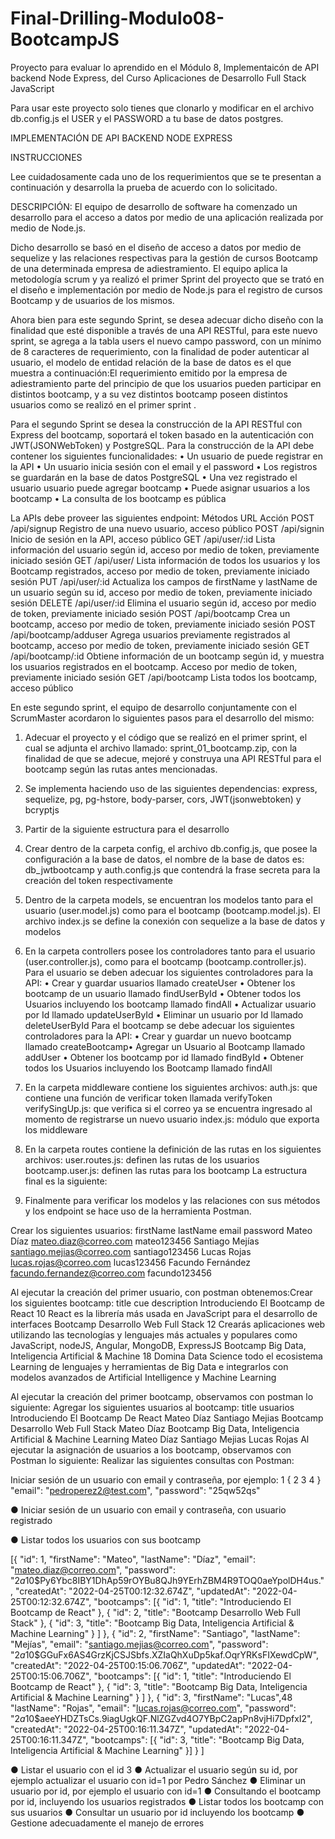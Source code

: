 # Final-Drilling-Modulo08-BootcampJS
Proyecto para evaluar lo aprendido en el Módulo 8, Implementaicón de API backend Node Express, del Curso Aplicaciones de Desarrollo Full Stack JavaScript 

Para usar este proyecto solo tienes que clonarlo y modificar en el archivo db.config.js el USER y el PASSWORD a tu base de datos postgres.

IMPLEMENTACIÓN DE API BACKEND NODE EXPRESS

INSTRUCCIONES

Lee cuidadosamente cada uno de los requerimientos que se te presentan a continuación y desarrolla la
prueba de acuerdo con lo solicitado.

DESCRIPCIÓN:
El equipo de desarrollo de software ha comenzado un desarrollo para el acceso a datos por medio de una
aplicación realizada por medio de Node.js.

Dicho desarrollo se basó en el diseño de acceso a datos por medio de sequelize y las relaciones
respectivas para la gestión de cursos Bootcamp de una determinada empresa de adiestramiento. El equipo
aplica la metodología scrum y ya realizó el primer Sprint del proyecto que se trató en el diseño e
implementación por medio de Node.js para el registro de cursos Bootcamp y de usuarios de los mismos.

Ahora bien para este segundo Sprint, se desea adecuar dicho diseño con la finalidad que esté disponible a
través de una API RESTful, para este nuevo sprint, se agrega a la tabla users el nuevo campo password,
con un mínimo de 8 caracteres de requerimiento, con la finalidad de poder autenticar al usuario, el modelo
de entidad relación de la base de datos es el que muestra a continuación:El requerimiento emitido por la empresa de adiestramiento parte del principio de que los usuarios pueden participar en distintos bootcamp, y a su vez distintos bootcamp poseen distintos usuarios como se realizó en el primer sprint .

Para el segundo Sprint se desea la construcción de la API RESTful con Express del bootcamp, soportará el
token basado en la autenticación con JWT(JSONWebToken) y PostgreSQL.
Para la construcción de la API debe contener los siguientes funcionalidades:
• Un usuario de puede registrar en la API
• Un usuario inicia sesión con el email y el password
• Los registros se guardarán en la base de datos PostgreSQL
• Una vez registrado el usuario usuario puede agregar bootcamp
• Puede asignar usuarios a los bootcamp
• La consulta de los bootcamp es pública

La APIs debe proveer las siguientes endpoint:
Métodos URL Acción
POST /api/signup Registro de una nuevo usuario, acceso público
POST /api/signin Inicio de sesión en la API, acceso público
GET /api/user/:id Lista información del usuario según id, acceso por medio de token, previamente iniciado sesión
GET /api/user/ Lista información de todos los usuarios y los Bootcamp registrados, acceso por medio de token, previamente iniciado
sesión
PUT /api/user/:id Actualiza los campos de firstName y lastName de un usuario según su id, acceso por medio de token, previamente iniciado sesión
DELETE /api/user/:id Elimina el usuario según id, acceso por medio de token, previamente iniciado sesión
POST /api/bootcamp Crea un bootcamp, acceso por medio de token, previamente iniciado sesión
POST /api/bootcamp/adduser Agrega usuarios previamente registrados al bootcamp, acceso por medio de token, previamente iniciado sesión
GET /api/bootcamp/:id Obtiene información de un bootcamp según id, y muestra los usuarios registrados en el bootcamp. Acceso por medio de token, previamente iniciado sesión
GET /api/bootcamp Lista todos los bootcamp, acceso público

En este segundo sprint, el equipo de desarrollo conjuntamente con el ScrumMaster acordaron lo siguientes
pasos para el desarrollo del mismo:

1. Adecuar el proyecto y el código que se realizó en el primer sprint, el cual se adjunta el archivo
llamado: sprint_01_bootcamp.zip, con la finalidad de que se adecue, mejoré y construya una
API RESTful para el bootcamp según las rutas antes mencionadas.

2. Se implementa haciendo uso de las siguientes dependencias: express, sequelize, pg, pg-hstore,
body-parser, cors, JWT(jsonwebtoken) y bcryptjs

3. Partir de la siguiente estructura para el desarrollo

4. Crear dentro de la carpeta config, el archivo db.config.js, que posee la configuración a la base de datos, el nombre de la base de datos es: db_jwtbootcamp y auth.config.js que contendrá
la frase secreta para la creación del token respectivamente

5. Dentro de la carpeta models, se encuentran los modelos tanto para el usuario (user.model.js)
como para el bootcamp (bootcamp.model.js). El archivo index.js se define la conexión con
sequelize a la base de datos y modelos

6. En la carpeta controllers posee los controladores tanto para el usuario (user.controller.js),
como para el bootcamp (bootcamp.controller.js).
Para el usuario se deben adecuar los siguientes controladores para la API:
• Crear y guardar usuarios llamado createUser
• Obtener los bootcamp de un usuario llamado findUserById
• Obtener todos los Usuarios incluyendo los bootcamp llamado findAll
• Actualizar usuario por Id llamado updateUserById
• Eliminar un usuario por Id llamado deleteUserById
Para el bootcamp se debe adecuar los siguientes controladores para la API:
• Crear y guardar un nuevo bootcamp llamado createBootcamp• Agregar un Usuario al Bootcamp llamado addUser
• Obtener los bootcamp por id llamado findById
• Obtener todos los Usuarios incluyendo los Bootcamp llamado findAll

7. En la carpeta middleware contiene los siguientes archivos:
auth.js: que contiene una función de verificar token llamada verifyToken
verifySingUp.js: que verifica si el correo ya se encuentra ingresado al momento de registrarse
un nuevo usuario
index.js: módulo que exporta los middleware

8. En la carpeta routes contiene la definición de las rutas en los siguientes archivos:
user.routes.js: definen las rutas de los usuarios
bootcamp.user.js: definen las rutas para los bootcamp
La estructura final es la siguiente:

9. Finalmente para verificar los modelos y las relaciones con sus métodos y los endpoint se hace uso de la herramienta Postman.

Crear los siguientes usuarios:
firstName lastName email password
Mateo Díaz mateo.diaz@correo.com mateo123456
Santiago Mejías santiago.mejias@correo.com santiago123456
Lucas Rojas lucas.rojas@correo.com lucas123456
Facundo Fernández facundo.fernandez@correo.com facundo123456

Al ejecutar la creación del primer usuario, con postman obtenemos:Crear los siguientes bootcamp:
title cue description
Introduciendo El Bootcamp de React 10 React es la librería más usada en JavaScript para el desarrollo de interfaces
Bootcamp Desarrollo Web Full Stack 12 Crearás aplicaciones web utilizando las tecnologías y lenguajes más actuales y
populares como JavaScript, nodeJS, Angular, MongoDB, ExpressJS
Bootcamp Big Data, Inteligencia Artificial & Machine 18 Domina Data Science todo el ecosistema Learning de lenguajes y herramientas de Big Data e integrarlos con modelos avanzados de Artificial Intelligence y Machine Learning

Al ejecutar la creación del primer bootcamp, observamos con postman lo siguiente:
Agregar los siguientes usuarios al bootcamp:
title usuarios
Introduciendo El Bootcamp De React Mateo Díaz
Santiago Mejias
Bootcamp Desarrollo Web Full Stack Mateo Díaz
Bootcamp Big Data, Inteligencia Artificial & Machine Learning Mateo Díaz
Santiago Mejias
Lucas Rojas
Al ejecutar la asignación de usuarios a los bootcamp, observamos con Postman lo siguiente:
Realizar las siguientes consultas con Postman:

Iniciar sesión de un usuario con email y contraseña, por ejemplo:
1 {
2
3
4 }
"email": "pedroperez2@test.com",
"password": "25qw52qs"

● Iniciar sesión de un usuario con email y contraseña, con usuario registrado

● Listar todos los usuarios con sus bootcamp

[{
"id": 1,
"firstName": "Mateo",
"lastName": "Díaz",
"email": "mateo.diaz@correo.com",
"password": "$2a$10$Py6Ybc8IBY1DhAp59rOYBu8QJh9YErhZBM4R9TOQ0aeYpolDH4us.",
"createdAt": "2022-04-25T00:12:32.674Z",
"updatedAt": "2022-04-25T00:12:32.674Z",
"bootcamps": [{
"id": 1,
"title": "Introduciendo El Bootcamp de React"
},
{
"id": 2,
"title": "Bootcamp Desarrollo Web Full Stack"
},
{
"id": 3,
"title": "Bootcamp Big Data, Inteligencia Artificial
& Machine Learning"
}
]
},
{
"id": 2,
"firstName": "Santiago",
"lastName": "Mejías",
"email": "santiago.mejias@correo.com",
"password": "$2a$10$GGuFx6AS4GrzKjCSJSbfs.XZIaQhXuDp5kaf.OqrYRKsFIXewdCpW",
"createdAt": "2022-04-25T00:15:06.706Z",
"updatedAt": "2022-04-25T00:15:06.706Z",
"bootcamps": [{
"id": 1,
"title": "Introduciendo El Bootcamp de React"
},
{
"id": 3,
"title": "Bootcamp Big Data, Inteligencia Artificial
& Machine Learning"
}
]
},
{
"id": 3,
"firstName": "Lucas",48
"lastName": "Rojas",
"email": "lucas.rojas@correo.com",
"password": "$2a$10$aeeYHDZTsCs.9iagUgkQF.NlZGZvd4O7YBpC2apPn8vjHi7DpfxI2",
"createdAt": "2022-04-25T00:16:11.347Z",
"updatedAt": "2022-04-25T00:16:11.347Z",
"bootcamps": [{
"id": 3,
"title": "Bootcamp Big Data, Inteligencia Artificial & Machine Learning"
}]
}
]

● Listar el usuario con el id 3
● Actualizar el usuario según su id, por ejemplo actualizar el usuario con id=1 por Pedro Sánchez
● Eliminar un usuario por id, por ejemplo el usuario con id=1
● Consultando el bootcamp por id, incluyendo los usuarios registrados
● Listar todos los bootcamp con sus usuarios
● Consultar un usuario por id incluyendo los bootcamp
● Gestione adecuadamente el manejo de errores
